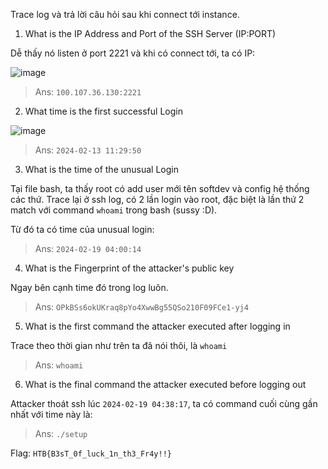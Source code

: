 Trace log và trả lời câu hỏi sau khi connect tới instance.

1. What is the IP Address and Port of the SSH Server (IP:PORT)

Dễ thấy nó listen ở port 2221 và khi có connect tới, ta có IP:

![image](https://github.com/NVex0/uWU/assets/113530029/f404b5e9-610b-4d79-867f-a505953d8be7)

> Ans: `100.107.36.130:2221`

2. What time is the first successful Login

![image](https://github.com/NVex0/uWU/assets/113530029/9cabd41c-a7b2-441d-a291-921decffcd20)

> Ans: `2024-02-13 11:29:50`

3. What is the time of the unusual Login

Tại file bash, ta thấy root có add user mới tên softdev và config hệ thống các thứ. Trace lại ở ssh log, có 2 lần login vào root, đặc biệt là lần thứ 2 match với command `whoami` trong bash (sussy :D).

Từ đó ta có time của unusual login:

> Ans: `2024-02-19 04:00:14`

4. What is the Fingerprint of the attacker's public key

Ngay bên cạnh time đó trong log luôn.

> Ans: `OPkBSs6okUKraq8pYo4XwwBg55QSo210F09FCe1-yj4`

5. What is the first command the attacker executed after logging in

Trace theo thời gian như trên ta đã nói thôi, là `whoami`

> Ans: `whoami`

6. What is the final command the attacker executed before logging out

Attacker thoát ssh lúc `2024-02-19 04:38:17`, ta có command cuối cùng gần nhất với time này là:

> Ans: `./setup`

Flag: `HTB{B3sT_0f_luck_1n_th3_Fr4y!!}`
